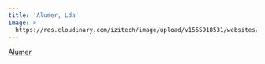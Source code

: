 ```yaml
---
title: 'Alumer, Lda'
image: >-
  https://res.cloudinary.com/izitech/image/upload/v1555918531/websites/Alumer_lda.png
---
```


[Alumer](https://www.alumer.co.mz)